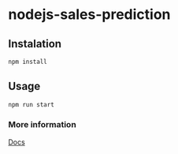 # nodejs-sales-prediction

## Instalation
```bash
npm install
```

## Usage
```bash
npm run start
```

### More information
[Docs](docs/omraidav_task.pdf)
